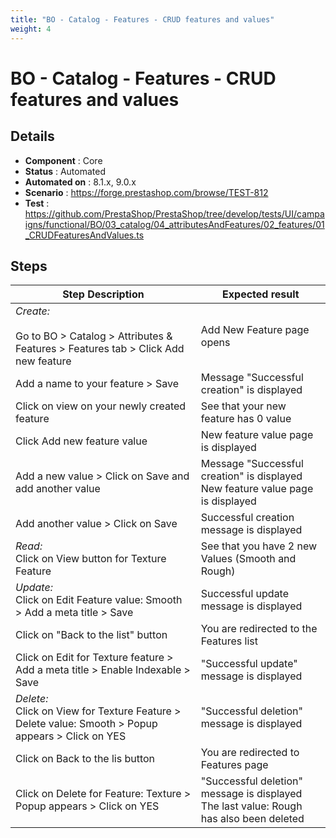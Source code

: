 ```yaml
---
title: "BO - Catalog - Features - CRUD features and values"
weight: 4
---
```


# BO - Catalog - Features - CRUD features and values
## Details
* **Component** : Core
* **Status** : Automated
* **Automated on** : 8.1.x, 9.0.x
* **Scenario** : https://forge.prestashop.com/browse/TEST-812
* **Test** : https://github.com/PrestaShop/PrestaShop/tree/develop/tests/UI/campaigns/functional/BO/03_catalog/04_attributesAndFeatures/02_features/01_CRUDFeaturesAndValues.ts

## Steps
| Step Description | Expected result |
| ----- | ----- |
| *Create:*<br><br>Go to BO > Catalog > Attributes & Features > Features tab > Click Add new feature | Add New Feature page opens |
| Add a name to your feature > Save | Message "Successful creation" is displayed |
| Click on view on your newly created feature | See that your new feature has 0 value |
| Click Add new feature value | New feature value page is displayed |
| Add a new value > Click on Save and add another value | Message "Successful creation" is displayed<br>New feature value page is displayed |
| Add another value > Click on Save | Successful creation message is displayed |
| *Read:*<br>Click on View button for Texture Feature | See that you have 2 new Values (Smooth and Rough) |
| *Update:*<br>Click on Edit Feature value: Smooth > Add a meta title > Save | Successful update message is displayed |
| Click on "Back to the list" button | You are redirected to the Features list |
| Click on Edit for Texture feature > Add a meta title > Enable Indexable > Save | "Successful update" message is displayed |
| *Delete:*<br>Click on View for Texture Feature > Delete value: Smooth > Popup appears > Click on YES | "Successful deletion" message is displayed |
| Click on Back to the lis button | You are redirected to Features page |
| Click on Delete for Feature: Texture > Popup appears > Click on YES | "Successful deletion" message is displayed<br>The last value: Rough has also been deleted |